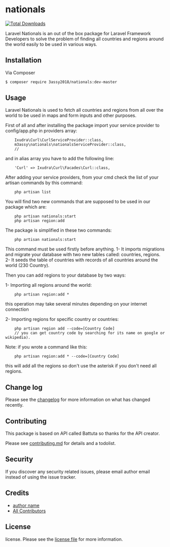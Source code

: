 # nationals

[![Total Downloads][ico-downloads]][link-downloads]

Laravel Nationals is an out of the box package for Laravel Framework Developers to solve the problem of finding all countries and regions around the world easily to be used in various ways.
## Installation

Via Composer

``` bash
$ composer require 3assy2018/nationals:dev-master
```

## Usage

Laravel Nationals is used to fetch all countries and regions from all over the world to be used in maps and form inputs and other purposes.

First of all and after installing the package import your service provider to config/app.php in providers array:

```
    Ixudra\Curl\CurlServiceProvider::class,
    m3assy\nationals\nationalsServiceProvider::class,
    //
```

and in alias array you have to add the following line:


```
    'Curl' => Ixudra\Curl\Facades\Curl::class,
```

After adding your service providers, from your cmd check the list of your artisan commands by this command:

```
    php artisan list
```

You will find two new commands that are supposed to be used in our package which are:

```
    php artisan nationals:start
    php artisan region:add
```

The package is simplified in these two commands:

```
    php artisan nationals:start
```

This command must be used firstly before anything.
1- It imports migrations and migrate your database with two new tables called: countries, regions.
2- It seeds the table of countries with records of all countries around the world (230 Country).

Then you can add regions to your database by two ways:

1- Importing all regions around the world:

```
    php artisan region:add *
```

this operation may take several minutes depending on your internet connection

2- Importing regions for specific country or countries:

```
    php artisan region add --code=[Country Code]
    // you can get country code by searching for its name on google or wikipedia).
```

Note: if you wrote a command like this:

```
    php artisan region:add * --code=[Country Code]
```

this will add all the regions so don't use the asterisk if you don't need all regions.

## Change log

Please see the [changelog](changelog.md) for more information on what has changed recently.


## Contributing

This package is based on API called Battuta so thanks for the API creator.

Please see [contributing.md](contributing.md) for details and a todolist.

## Security

If you discover any security related issues, please email author email instead of using the issue tracker.

## Credits

- [author name][link-author]
- [All Contributors][link-contributors]

## License

license. Please see the [license file](license.md) for more information.

[ico-version]: https://img.shields.io/packagist/v/m3assy/nationals.svg?style=flat-square
[ico-downloads]: https://img.shields.io/packagist/dt/m3assy/nationals.svg?style=flat-square
[ico-travis]: https://img.shields.io/travis/m3assy/nationals/master.svg?style=flat-square
[ico-styleci]: https://styleci.io/repos/12345678/shield

[link-packagist]: https://packagist.org/packages/3assy2018/nationals
[link-downloads]: https://packagist.org/packages/3assy2018/nationals
[link-travis]: https://travis-ci.org/3assy2018/nationals
[link-styleci]: https://styleci.io/repos/12345678
[link-author]: https://github.com/3assy2018
[link-contributors]: ../../contributors]